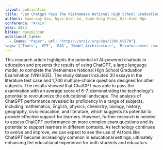 ```yaml
---
layout: publication
title: 'Can Chatgpt Pass The Vietnamese National High School Graduation Examination?'
authors: Xuan-quy Dao, Ngoc-bich Le, Xuan-dung Phan, Bac-bien Ngo
conference: "Arxiv"
year: 2023
bibkey: dao2023can
additional_links:
  - {name: "Paper", url: "https://arxiv.org/abs/2306.09170"}
tags: ['Tools', 'GPT', 'RAG', 'Model Architecture', 'Reinforcement Learning']
---
```

This research article highlights the potential of AI-powered chatbots in
education and presents the results of using ChatGPT, a large language model, to
complete the Vietnamese National High School Graduation Examination (VNHSGE).
The study dataset included 30 essays in the literature test case and 1,700
multiple-choice questions designed for other subjects. The results showed that
ChatGPT was able to pass the examination with an average score of 6-7,
demonstrating the technology's potential to revolutionize the educational
landscape. The analysis of ChatGPT performance revealed its proficiency in a
range of subjects, including mathematics, English, physics, chemistry, biology,
history, geography, civic education, and literature, which suggests its
potential to provide effective support for learners. However, further research
is needed to assess ChatGPT performance on more complex exam questions and its
potential to support learners in different contexts. As technology continues to
evolve and improve, we can expect to see the use of AI tools like ChatGPT
become increasingly common in educational settings, ultimately enhancing the
educational experience for both students and educators.
